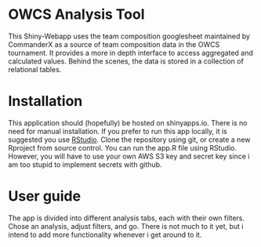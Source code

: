 # OWCS Analysis Tool

This Shiny-Webapp uses the team composition googlesheet maintained by CommanderX as a source of team composition data in the OWCS tournament. It provides a more in depth interface to access aggregated and calculated values. Behind the scenes, the data is stored in a collection of relational tables.

# Installation

This application should (hopefully) be hosted on shinyapps.io. There is no need for manual installation. If you prefer to run this app locally, it is suggested you use [RStudio](https://posit.co/download/rstudio-desktop/ "RStudio download"). Clone the repository using git, or create a new Rproject from source control. You can run the app.R file using RStudio. However, you will have to use your own AWS S3 key and secret key since i am too stupid to implement secrets with github.

# User guide

The app is divided into different analysis tabs, each with their own filters. Chose an analysis, adjust filters, and go. There is not much to it yet, but i intend to add more functionality whenever i get around to it. 
